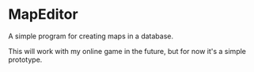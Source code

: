 # MapEditor
A simple program for creating maps in a database.

This will work with my online game in the future, but for now it's a simple prototype.
